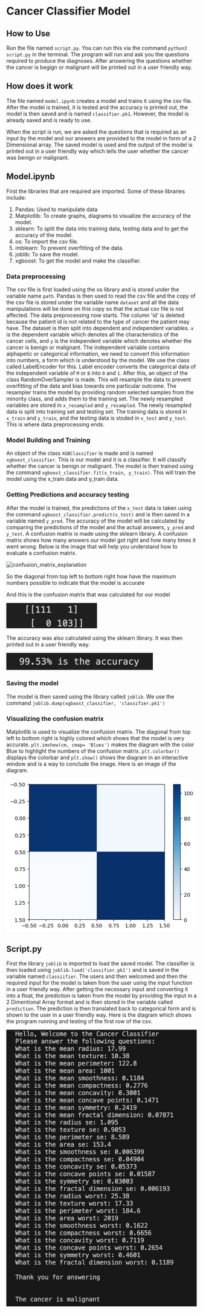 # Cancer Classifier Model

## How to Use
Run the file named ```script.py```. You can run this via the command ```python3 script.py``` in the terminal. The program will run and ask you the questions required to produce the diagnoses. After answering the questions whether the cancer is begign or malignant will be printed out in a user friendly way.

## How does it work
The file named ```model.ipynb``` creates a model and trains it using the csv file. After the model is trained, it is tested and the accuracy is printed out, the model is then saved and is named ```classifier.pk1```. However, the model is already saved and is ready to use. 

When the script is run, we are asked the questions that is required as an input by the model and our answers are provided to the model in form of a 2 Dimensional array. The saved model is used and the output of the model is printed out in a user friendly way which tells the user whether the cancer was benign or malignant. 

## Model.ipynb 
First the libraries that are required are imported. Some of these libraries include:
1. Pandas: Used to manipulate data
2. Matplotlib: To create graphs, diagrams to visualize the accuracy of the model.
3. sklearn: To split the data into training data, testing data and to get the accuracy of the model. 
4. os: To import the csv file.
5. imblearn: To prevent overfitting of the data. 
6. joblib: To save the model. 
7. xgboost: To get the model and make the classifier. 

### Data preprocessing
The csv file is first loaded using the os library and is stored under the variable name ```path```. Pandas is then used to read the csv file and the copy of the csv file is stored under the variable name ```dataset``` and all the data manipulations will be done on this copy so that the actual csv file is not affected. The data preprocessing now starts. The column 'id' is deleted because the patient id is not related to the type of cancer the patient may have. The dataset is then split into dependent and independent variables. ```x``` is the dependent variable which denotes all the characteristics of the cancer cells, and ```y``` is the independent variable which denotes whether the cancer is benign or malignant. The independent variable contains alphapetic or categorical information, we need to convert this information into numbers, a form which is understood by the model. We use the class called LabelEncoder for this. Label encoder converts the categorical data of the independent variable of ```M``` or ```B``` into ```0``` and ```1```. After this, an object of the class RandomOverSampler is made. This will resample the data to prevent overfitting of the data and bias towards one particular outcome. The resampler trains the model by providing random selected samples from the minority class, and adds them to the training set. The newly resampled variables are stored in ```x_resampled``` and ```y_resampled```. The newly resampled data is split into training set and testing set. The training data is stored in  ```x_train``` and ```y_train```, and the testing data is stoded in ```x_test``` and ```y_test```. This is where data preprocessing ends.

### Model Building and Training
An object of the class ```XGBClassifier``` is made and is named ```xgboost_classifier```. This is our model and it is a classifier. It will classify whether the cancer is benign or malignant. The model is then trained using the command ```xgboost_classifier.fit(x_train, y_train)```. This will train the model using the x_train data and y_train data. 

### Getting Predictions and accuracy testing
After the model is trained, the predictions of the ```x_test``` data is taken using the command ```xgboost_classifier.predict(x_test)``` and is then saved in a variable named ```y_pred```. The accuracy of the model will be calculated by comparing the predictions of the model and the actual answers, ```y_pred``` and ```y_test```. A confusion matrix is made using the sklearn library. A confusion matrix shows how many answers our model got right and how many times it went wrong. Below is the image that will help you understand how to evaluate a confusion matrix. 

![confusion_matrix_explanation](https://miro.medium.com/v2/resize:fit:712/1*Z54JgbS4DUwWSknhDCvNTQ.png)

So the diagonal from top left to bottom right how have the maximum numbers possible to indicate that the model is accurate

And this is the confusion matrix that was calculated for our model

![confusion_matrix](diagrams/confusion_matrix.png)

The accuracy was also calculated using the sklearn library. It was then printed out in a user friendly way. 

![accuracy](diagrams/accuracy.png)


### Saving the model

The model is then saved using the library called ```joblib```. We use the command ```joblib.dump(xgboost_classifier, 'classifier.pk1')```

### Visualizing the confusion matrix

Matplotlib is used to visualize the confusion matrix. The diagonal from top left to bottom right is highly colored which shows that the model is very accurate. ```plt.imshow(cm, cmap= 'Blues')``` makes the diagram with the color Blue to highlight the numbers of the confusion matrix. ```plt.colorbar()``` displays the colorbar and ```plt.show()``` shows the diagram in an interactive window and is a way to conclude the image. 
Here is an image of the diagram.

![diagram](diagrams/diagram.png)

## Script.py

First the library ```joblib``` is imported to load the saved model. The classifier is then loaded using ```joblib.load('classifier.pk1')``` and is saved in the variable named ```classiifier```. The users and then welcomed and then the required input for the model is taken from the user using the input function in a user friendly way. After getting the necessary input and converting it into a float, the prediction is taken from the model by providing the input in a 2 Dimentional Array format and is then stored in the variable called ```prediction```. The prediction is then translated back to categorical form and is shown to the user in a user friendly way. Here is the diagram which shows the program running and testing of the first row of the csv. 

![Program](diagrams/program.png)
